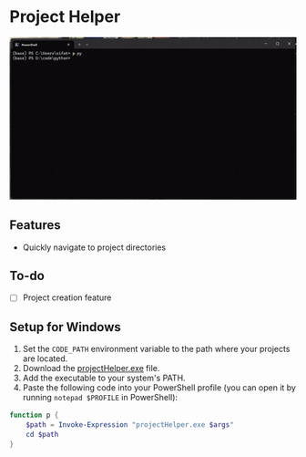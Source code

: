 # Project Helper
![Demo](https://github.com/shhossain/projectHelper/blob/main/example_projectHelper.gif)

## Features
- Quickly navigate to project directories

## To-do
- [ ] Project creation feature

## Setup for Windows
1. Set the `CODE_PATH` environment variable to the path where your projects are located.
2. Download the [projectHelper.exe](https://github.com/shhossain/projectHelper/releases/download/v0.0.1/projectHelper.exe) file.
3. Add the executable to your system's PATH.
4. Paste the following code into your PowerShell profile (you can open it by running `notepad $PROFILE` in PowerShell):

```powershell
function p {
    $path = Invoke-Expression "projectHelper.exe $args"
    cd $path
}
```